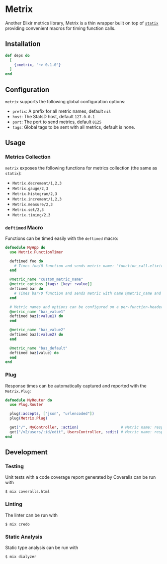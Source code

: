 # Metrix

Another Elixir metrics library, Metrix is a thin wrapper built on top of
[`statix`](https://github.com/lexmag/statix) providing convenient macros
for timing function calls.

## Installation

```elixir
def deps do
  [
    {:metrix, "~> 0.1.0"}
  ]
end
```

## Configuration

`metrix` supports the following global configuration options:

* `prefix`: A prefix for all metric names, default `nil`
* `host`: The StatsD host, default `127.0.0.1`
* `port`: The port to send metrics, default `8125`
* `tags`: Global tags to be sent with all metrics, default is none.

## Usage

### Metrics Collection

`metrix` exposes the following functions for metrics collection (the same as `statix`):

* `Metrix.decrement/1,2,3`
* `Metrix.gauge/2,3`
* `Metrix.histogram/2,3`
* `Metrix.increment/1,2,3`
* `Metrix.measure/2,3`
* `Metrix.set/2,3`
* `Metrix.timing/2,3`

### `deftimed` Macro

Functions can be timed easily with the `deftimed` macro:

```elixir
defmodule MyApp do
  use Metrix.FunctionTimer

  deftimed foo do
    # Times foo/0 function and sends metric name: "function_call.elixir.myapp.foo_0"
  end

  @metric_name "custom_metric_name"
  @metric_options [tags: [key: :value]]
  deftimed bar do
    # Times bar/0 function and sends metric with name @metric_name and options @metric_options
  end

  # Metric names and options can be configured on a per-function-header level.
  @metric_name "baz_value1"
  deftimed baz(:value1) do
  end

  @metric_name "baz_value2"
  deftimed baz(:value2) do
  end

  @metric_name "baz_default"
  deftimed baz(value) do
  end
end
```

### Plug

Response times can be automatically captured and reported with the `Metrix.Plug`:

```elixir
defmodule MyRouter do
  use Plug.Router

  plug(:accepts, ["json", "urlencoded"])
  plug(Metrix.Plug)

  get("/", MyController, :action)                   # Metric name: response_time.root
  get("/v2/users/:id/edit", UsersController, :edit) # Metric name: response_time.v2.users.id.edit
end
```

## Development

### Testing

Unit tests with a code coverage report generated by Coveralls can be run with

```
$ mix coveralls.html
```

### Linting

The linter can be run with

```
$ mix credo
```

### Static Analysis

Static type analysis can be run with

```
$ mix dialyzer
```
